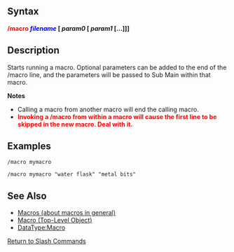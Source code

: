 ## Syntax

**<span style="color:red">/macro</span> *<span style="color:blue">filename</span>* \[ *param0* \[ *param1* \[...\]\]\]**

## Description

Starts running a macro. Optional parameters can be added to the end of the /macro line, and the parameters will be
passed to Sub Main within that macro.

**Notes**

-   Calling a macro from another macro will end the calling macro.  
-   **<span style="color:red">Invoking a /macro from within a macro will cause the first line to be skipped in the new
    macro. Deal with it.</span>**

## Examples

    /macro mymacro

    /macro mymacro "water flask" "metal bits"

## See Also

-   [Macros (about macros in general)](../documentation/macroquest2-macros.md)
-   [Macro (Top-Level Object)](../top-level-objects/tlo-macro.md)
-   [DataType:Macro](../data-types/datatype-macro.md)

[Return to Slash Commands](slash-commands.md)


